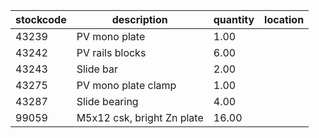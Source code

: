 |stockcode|description|quantity|location|
|---------|-----------|--------|--------|
|43239|PV mono plate|1.00||
|43242|PV rails blocks|6.00||
|43243|Slide bar|2.00||
|43275|PV mono plate clamp|1.00||
|43287|Slide bearing|4.00||
|99059|M5x12 csk, bright Zn plate|16.00||
